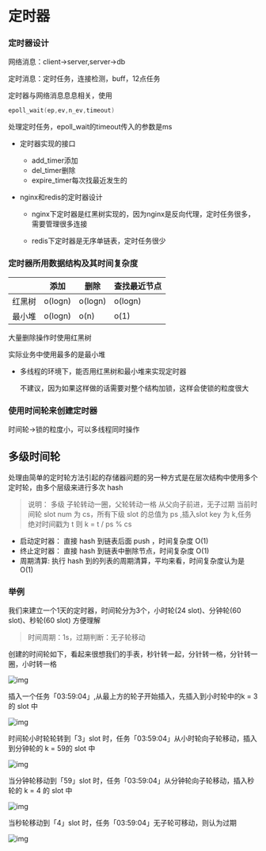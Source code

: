 # 定时器

### 定时器设计

网络消息：client->server,server->db

定时消息：定时任务，连接检测，buff，12点任务  


定时器与网络消息息息相关，使用

```c++
epoll_wait(ep,ev,n_ev,timeout)
```

处理定时任务，epoll_wait的timeout传入的参数是ms



* 定时器实现的接口
  * add_timer添加
  * del_timer删除
  * expire_timer每次找最近发生的

* nginx和redis的定时器设计

  * nginx下定时器是红黑树实现的，因为nginx是反向代理，定时任务很多，需要管理很多连接

  * redis下定时器是无序单链表，定时任务很少    
    

 ### 定时器所用数据结构及其时间复杂度

|        | 添加    | 删除    | 查找最近节点 |
| ------ | ------- | ------- | ------------ |
| 红黑树 | o(logn) | o(logn) | o(logn)      |
| 最小堆 | o(logn) | o(n)    | o(1)         |

大量删除操作时使用红黑树

实际业务中使用最多的是最小堆



* 多线程的环境下，能否用红黑树和最小堆来实现定时器

  不建议，因为如果这样做的话需要对整个结构加锁，这样会使锁的粒度很大  
  



### 使用时间轮来创建定时器

时间轮->锁的粒度小，可以多线程同时操作

## 多级时间轮

处理由简单的定时轮方法引起的存储器问题的另一种方式是在层次结构中使用多个定时轮，由多个层级来进行多次 hash

> 说明：
> 多级
> 子轮转动一圈，父轮转动一格
> 从父向子前进，无子过期
> 当前时间轮 slot num 为 cs，所有下级 slot 的总值为 ps ,插入slot key 为 k,任务绝对时间戳为 t 则 k = t / ps % cs

- 启动定时器： 直接 hash 到链表后面 push ，时间复杂度 O(1)
- 终止定时器： 直接 hash 到链表中删除节点，时间复杂度 O(1)
- 周期清算: 执行 hash 到的列表的周期清算，平均来看，时间复杂度认为是 O(1)

### 举例

我们来建立一个1天的定时器，时间轮分为3个，小时轮(24 slot)、分钟轮(60 slot)、秒轮(60 slot) 方便理解

> 时间周期：1s，过期判断：无子轮移动

创建的时间轮如下，看起来很想我们的手表，秒针转一起，分针转一格，分针转一圈，小时转一格

![img](https://pic2.zhimg.com/80/v2-26dd61defe2536a44719f08a49d1b51d_720w.jpg)

插入一个任务「03:59:04」,从最上方的轮子开始插入，先插入到小时轮中的k = 3的 slot 中

![img](https://pic2.zhimg.com/80/v2-bd872b2ba0f5e9448062445aca2f11b9_720w.jpg)

时间轮小时轮轮转到「3」slot 时，任务「03:59:04」从小时轮向子轮移动，插入到分钟轮的 k = 59的 slot 中

![img](https://pic2.zhimg.com/80/v2-15e5936d7b4649ed41544b266ecae991_720w.jpg)

当分钟轮移动到「59」slot 时，任务「03:59:04」从分钟轮向子轮移动，插入秒轮的 k = 4 的 slot 中

![img](https://pic2.zhimg.com/80/v2-b06251d903d2f8c696672c2e58cb20dd_720w.jpg)

当秒轮移动到「4」slot 时，任务「03:59:04」无子轮可移动，则认为过期

![img](https://pic3.zhimg.com/80/v2-078c74c685480e212a0720e843378332_720w.jpg)
